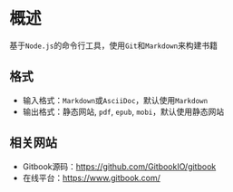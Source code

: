 # 概述

基于`Node.js`的命令行工具，使用`Git`和`Markdown`来构建书籍

## 格式

* 输入格式：`Markdown`或`AsciiDoc`，默认使用`Markdown`
* 输出格式：静态网站, `pdf`, `epub`, `mobi`，默认使用静态网站

## 相关网站

* Gitbook源码：<https://github.com/GitbookIO/gitbook>
* 在线平台：<https://www.gitbook.com/>